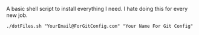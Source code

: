 A basic shell script to install everything I need. I hate doing this for every new job.

```
./dotFiles.sh "YourEmail@ForGitConfig.com" "Your Name For Git Config"
```